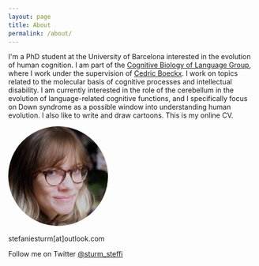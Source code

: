 ```yaml
---
layout: page
title: About
permalink: /about/
---
```


I'm a PhD student at the University of Barcelona interested in the evolution of human cognition. I am part of the <a href="http://cbl.ub.edu" target="_blank" rel="noopener noreferrer">Cognitive Biology of Language Group</a>, where I work under the supervision of <a href="https://www.icrea.cat/Web/ScientificStaff/cedric-boeckx--493" target="_blank" rel="noopener noreferrer">Cedric Boeckx</a>. I work on topics related to the molecular basis of cognitive processes and intellectual disability. I am currently interested in the role of the cerebellum in the evolution of language-related cognitive functions, and I specifically focus on Down syndrome as a possible window into understanding human evolution. I also like to write and draw cartoons. This is my online CV.

<img style="width:40%; border-radius:50%" src="/images/steffi.jpeg" alt="This is me.">

stefaniesturm[at]outlook.com

Follow me on Twitter <a href="https://twitter.com/sturm_steffi" target="_blank" rel="noopener noreferrer">@sturm_steffi</a>
